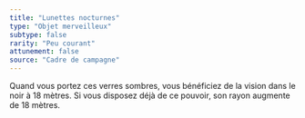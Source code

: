 ```yaml
---
title: "Lunettes nocturnes"
type: "Objet merveilleux"
subtype: false
rarity: "Peu courant"
attunement: false
source: "Cadre de campagne"
---
```

Quand vous portez ces verres sombres, vous bénéficiez de la vision dans le noir à 18 mètres. Si vous disposez déjà de ce pouvoir, son rayon augmente de 18 mètres.
